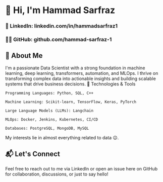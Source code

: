 # 👋 Hi, I'm Hammad Sarfraz

### 🔗 LinkedIn: linkedin.com/in/hammadsarfraz1

### 🧑‍💻 GitHub: github.com/hammad-sarfraz-1

## 🚀 About Me

I'm a passionate Data Scientist with a strong foundation in machine learning, deep learning, transformers, automation, and MLOps. I thrive on transforming complex data into actionable insights and building scalable systems that drive business decisions.
🔧 Technologies & Tools

    Programming Languages: Python, SQL, C++

    Machine Learning: Scikit-learn, TensorFlow, Keras, PyTorch

    Large Language Models (LLMs): Langchain

    MLOps: Docker, Jenkins, Kubernetes, CI/CD

    Databases: PostgreSQL, MongoDB, MySQL

My interests lie in almost everything related to data 😉.

## 📬 Let's Connect

Feel free to reach out to me via LinkedIn or open an issue here on GitHub for collaboration, discussions, or just to say hello!
